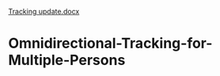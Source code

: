 [Tracking update.docx](https://github.com/sushraju6394/Omnidirectional-Tracking-for-Multiple-Persons/files/9896583/Tracking.update.docx)
# Omnidirectional-Tracking-for-Multiple-Persons
